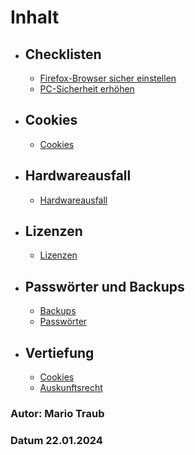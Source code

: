 # Inhalt

- ## Checklisten
	- [Firefox-Browser sicher einstellen](Checklisten/Firefox-Browser_sicher_einstellen.md)
	- [PC-Sicherheit erhöhen](Checklisten/PC-Sicherheit_erhoehen.md)
- ## Cookies 
	- [Cookies](Cookies/Webseite_verwendet_Cookies.md)
- ## Hardwareausfall
	- [Hardwareausfall](Hardwareausfall/Hardwareausfall.md)
- ## Lizenzen
	-  [Lizenzen](Lizenzen/Lizenzen.md)
- ## Passwörter und Backups
	- [Backups](Passwörter_und_Backups/Backups.md)
	- [Passwörter](Passwörter_und_Backups/Passwörter)
- ## Vertiefung
	- [Cookies](Vertiefung/Vertiefung_Cookies)
	- [Auskunftsrecht](Vertiefung/Vertiefung_Auskunftsrecht)

### Autor: Mario Traub
### Datum 22.01.2024
